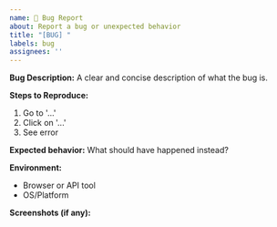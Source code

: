 ```yaml
---
name: 🐛 Bug Report
about: Report a bug or unexpected behavior
title: "[BUG] "
labels: bug
assignees: ''
---
```


**Bug Description:**
A clear and concise description of what the bug is.

**Steps to Reproduce:**
1. Go to '...'
2. Click on '...'
3. See error

**Expected behavior:**
What should have happened instead?

**Environment:**
- Browser or API tool
- OS/Platform

**Screenshots (if any):**

